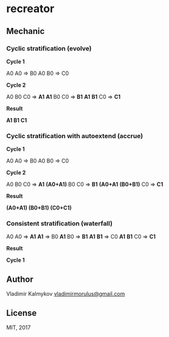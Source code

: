 recreator
==

Mechanic
----

### Cyclic stratification (evolve)

__Cycle 1__

A0
A0 => B0
A0 B0 => C0

__Cycle 2__

A0 B0 C0 => __A1__
__A1__ B0 C0 => __B1__
__A1__ __B1__ C0 => __C1__

__Result__

__A1 B1 C1__

### Cyclic stratification with autoextend (accrue)

__Cycle 1__

A0
A0 => B0
A0 B0 => C0

__Cycle 2__

A0 B0 C0 => __A1__
__(A0+A1)__ B0 C0 => __B1__
__(A0+A1__ __(B0+B1)__ C0 => __C1__

__Result__

__(A0+A1) (B0+B1) (C0+C1)__

### Consistent stratification (waterfall)

A0
A0 => __A1__
__A1__ => B0
__A1__ B0 => __B1__
__A1__ __B1__ => C0
__A1__ __B1__ C0 => __C1__

__Result__



__Cycle 1__

Author
----

Vladimir Kalmykov <vladimirmorulus@gmail.com>

License
----

MIT, 2017
